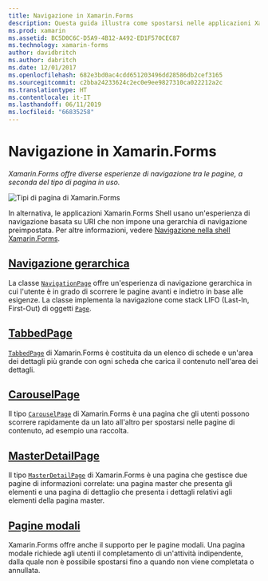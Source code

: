 ```yaml
---
title: Navigazione in Xamarin.Forms
description: Questa guida illustra come spostarsi nelle applicazioni Xamarin.Forms. Xamarin.Forms offre diverse esperienze di navigazione tra le pagine, a seconda del tipo di pagina in uso.
ms.prod: xamarin
ms.assetid: BC5D0C6C-D5A9-4B12-A492-ED1F570CEC87
ms.technology: xamarin-forms
author: davidbritch
ms.author: dabritch
ms.date: 12/01/2017
ms.openlocfilehash: 682e3bd0ac4cdd651203496dd28586db2cef3165
ms.sourcegitcommit: c2bba24233624c2ec0e9ee9827310ca022212a2c
ms.translationtype: HT
ms.contentlocale: it-IT
ms.lasthandoff: 06/11/2019
ms.locfileid: "66835258"
---
```

# <a name="xamarinforms-navigation"></a>Navigazione in Xamarin.Forms

_Xamarin.Forms offre diverse esperienze di navigazione tra le pagine, a seconda del tipo di pagina in uso._

![](images/page-types.png "Tipi di pagina di Xamarin.Forms")

In alternativa, le applicazioni Xamarin.Forms Shell usano un'esperienza di navigazione basata su URI che non impone una gerarchia di navigazione preimpostata. Per altre informazioni, vedere [Navigazione nella shell Xamarin.Forms](~/xamarin-forms/app-fundamentals/shell/navigation.md).

## <a name="hierarchical-navigationhierarchicalmd"></a>[Navigazione gerarchica](hierarchical.md)

La classe [`NavigationPage`](xref:Xamarin.Forms.NavigationPage) offre un'esperienza di navigazione gerarchica in cui l'utente è in grado di scorrere le pagine avanti e indietro in base alle esigenze. La classe implementa la navigazione come stack LIFO (Last-In, First-Out) di oggetti [`Page`](xref:Xamarin.Forms.Page).

## <a name="tabbedpagetabbed-pagemd"></a>[TabbedPage](tabbed-page.md)

[`TabbedPage`](xref:Xamarin.Forms.TabbedPage) di Xamarin.Forms è costituita da un elenco di schede e un'area dei dettagli più grande con ogni scheda che carica il contenuto nell'area dei dettagli.

## <a name="carouselpagecarousel-pagemd"></a>[CarouselPage](carousel-page.md)

Il tipo [`CarouselPage`](xref:Xamarin.Forms.CarouselPage) di Xamarin.Forms è una pagina che gli utenti possono scorrere rapidamente da un lato all'altro per spostarsi nelle pagine di contenuto, ad esempio una raccolta.

## <a name="masterdetailpagemaster-detail-pagemd"></a>[MasterDetailPage](master-detail-page.md)

Il tipo [`MasterDetailPage`](xref:Xamarin.Forms.MasterDetailPage) di Xamarin.Forms è una pagina che gestisce due pagine di informazioni correlate: una pagina master che presenta gli elementi e una pagina di dettaglio che presenta i dettagli relativi agli elementi della pagina master.

## <a name="modal-pagesmodalmd"></a>[Pagine modali](modal.md)

Xamarin.Forms offre anche il supporto per le pagine modali. Una pagina modale richiede agli utenti il completamento di un'attività indipendente, dalla quale non è possibile spostarsi fino a quando non viene completata o annullata.
